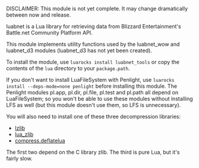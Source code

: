 DISCLAIMER: This module is not yet complete. It may change dramatically between now and release.

luabnet is a Lua library for retrieving data from Blizzard Entertainment's Battle.net Community Platform API.

This module implements utility functions used by the luabnet_wow and luabnet_d3 modules (luabnet_d3 has not yet been created).

To install the module, use `luarocks install luabnet_tools` or copy the contents of the `lua` directory to your `package.path`.

If you don't want to install LuaFileSystem with Penlight, use `luarocks install --deps-mode=none penlight` before installing this module. The Penlight modules pl.app, pl.dir, pl.file, pl.test and pl.path all depend on LuaFileSystem; so you won't be able to use these modules without installing LFS as well (but this module doesn't use them, so LFS is unnecessary).

You will also need to install one of these three decompression libraries:
* [lzlib](https://github.com/LuaDist/lzlib)
* [lua_zlib](https://github.com/brimworks/lua-zlib)
* [compress.deflatelua](http://lua-users.org/wiki/ModuleCompressDeflateLua)

The first two depend on the C library zlib. The third is pure Lua, but it's fairly slow.